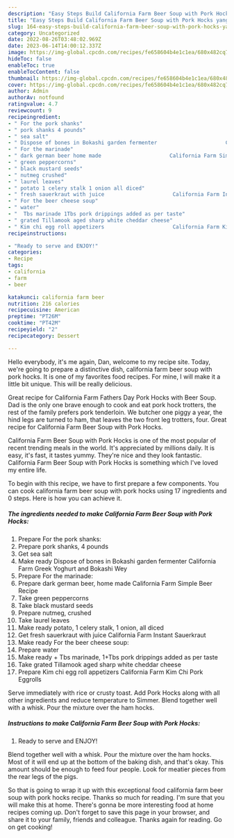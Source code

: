 ```yaml
---
description: "Easy Steps Build California Farm Beer Soup with Pork Hocks yang Very Delicious}"
title: "Easy Steps Build California Farm Beer Soup with Pork Hocks yang Very Delicious}"
slug: 164-easy-steps-build-california-farm-beer-soup-with-pork-hocks-yang-very-delicious
category: Uncategorized
date: 2022-08-26T03:48:02.969Z
date: 2023-06-14T14:00:12.337Z
image: https://img-global.cpcdn.com/recipes/fe658604b4e1c1ea/680x482cq70/california-farm-beer-soup-with-pork-hocks-recipe-main-photo.jpg
hideToc: false
enableToc: true
enableTocContent: false
thumbnail: https://img-global.cpcdn.com/recipes/fe658604b4e1c1ea/680x482cq70/california-farm-beer-soup-with-pork-hocks-recipe-main-photo.jpg
cover: https://img-global.cpcdn.com/recipes/fe658604b4e1c1ea/680x482cq70/california-farm-beer-soup-with-pork-hocks-recipe-main-photo.jpg
author: Admin
authorAv: notfound
ratingvalue: 4.7
reviewcount: 9
recipeingredient:
- " For the pork shanks"
- " pork shanks 4 pounds"
- " sea salt"
- " Dispose of bones in Bokashi garden fermenter                      California Farm Greek Yoghurt and Bokashi Wey"
- " For the marinade"
- " dark german beer home made                      California Farm Simple Beer Recipe"
- " green peppercorns"
- " black mustard seeds"
- " nutmeg crushed"
- " laurel leaves"
- " potato 1 celery stalk 1 onion all diced"
- " fresh sauerkraut with juice                      California Farm Instant Sauerkraut"
- " For the beer cheese soup"
- " water"
- "  Tbs marinade 1Tbs pork drippings added as per taste"
- " grated Tillamook aged sharp white cheddar cheese"
- " Kim chi egg roll appetizers                      California Farm Kim Chi Pork Eggrolls"
recipeinstructions:

- "Ready to serve and ENJOY!"
categories:
- Recipe
tags:
- california
- farm
- beer

katakunci: california farm beer 
nutrition: 216 calories
recipecuisine: American
preptime: "PT26M"
cooktime: "PT42M"
recipeyield: "2"
recipecategory: Dessert

---
```



Hello everybody, it's me again, Dan, welcome to my recipe site. Today, we're going to prepare a distinctive dish, california farm beer soup with pork hocks. It is one of my favorites food recipes. For mine, I will make it a little bit unique. This will be really delicious.

Great recipe for California Farm Fathers Day Pork Hocks with Beer Soup. Dad is the only one brave enough to cook and eat pork hock trotters, the rest of the family prefers pork tenderloin. We butcher one piggy a year, the hind legs are turned to ham, that leaves the two front leg trotters, four. Great recipe for California Farm Beer Soup with Pork Hocks.

California Farm Beer Soup with Pork Hocks is one of the most popular of recent trending meals in the world. It's appreciated by millions daily. It is easy, it's fast, it tastes yummy. They're nice and they look fantastic. California Farm Beer Soup with Pork Hocks is something which I've loved my entire life.


To begin with this recipe, we have to first prepare a few components. You can cook california farm beer soup with pork hocks using 17 ingredients and 0 steps. Here is how you can achieve it.

<!--inarticleads1-->

##### The ingredients needed to make California Farm Beer Soup with Pork Hocks:

1. Prepare  For the pork shanks:
1. Prepare  pork shanks, 4 pounds
1. Get  sea salt
1. Make ready  Dispose of bones in Bokashi garden fermenter                      California Farm Greek Yoghurt and Bokashi Wey
1. Prepare  For the marinade:
1. Prepare  dark german beer, home made                      California Farm Simple Beer Recipe
1. Take  green peppercorns
1. Take  black mustard seeds
1. Prepare  nutmeg, crushed
1. Take  laurel leaves
1. Make ready  potato, 1 celery stalk, 1 onion, all diced
1. Get  fresh sauerkraut with juice                      California Farm Instant Sauerkraut
1. Make ready  For the beer cheese soup:
1. Prepare  water
1. Make ready  + Tbs marinade, 1+Tbs pork drippings added as per taste
1. Take  grated Tillamook aged sharp white cheddar cheese
1. Prepare  Kim chi egg roll appetizers                      California Farm Kim Chi Pork Eggrolls


Serve immediately with rice or crusty toast. Add Pork Hocks along with all other ingredients and reduce temperature to Simmer. Blend together well with a whisk. Pour the mixture over the ham hocks. 

<!--inarticleads2-->

##### Instructions to make California Farm Beer Soup with Pork Hocks:


1. Ready to serve and ENJOY!

Blend together well with a whisk. Pour the mixture over the ham hocks. Most of it will end up at the bottom of the baking dish, and that&#39;s okay. This amount should be enough to feed four people. Look for meatier pieces from the rear legs of the pigs. 

So that is going to wrap it up with this exceptional food california farm beer soup with pork hocks recipe. Thanks so much for reading. I'm sure that you will make this at home. There's gonna be more interesting food at home recipes coming up. Don't forget to save this page in your browser, and share it to your family, friends and colleague. Thanks again for reading. Go on get cooking!
